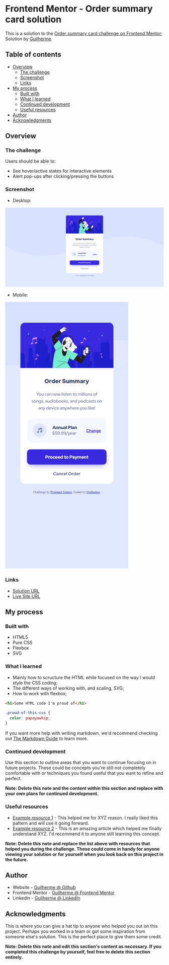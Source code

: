 # Frontend Mentor - Order summary card solution

This is a solution to the [Order summary card challenge on Frontend Mentor](https://www.frontendmentor.io/challenges/order-summary-component-QlPmajDUj); 
Solution by [Guilherme](https://github.com/dz03vc).

## Table of contents

- [Overview](#overview)
  - [The challenge](#the-challenge)
  - [Screenshot](#screenshot)
  - [Links](#links)
- [My process](#my-process)
  - [Built with](#built-with)
  - [What I learned](#what-i-learned)
  - [Continued development](#continued-development)
  - [Useful resources](#useful-resources)
- [Author](#author)
- [Acknowledgments](#acknowledgments)


## Overview

### The challenge

Users should be able to:

- See hover/active states for interactive elements
- Alert pop-ups after clicking/pressing the buttons

### Screenshot

- Desktop:

![Desktop Version](https://github.com/dz03vc/orderSummaryComponent/blob/main/screenshotOrderSummaryDesktop.png?raw=true)

- Mobile:

![Mobile Version](https://github.com/dz03vc/orderSummaryComponent/blob/main/screenshotOrderSummaryMobile.png?raw=true)

### Links

- [Solution URL](https://github.com/dz03vc/orderSummaryComponent)
- [Live Site URL](https://your-live-site-url.com)

## My process

### Built with

- HTML5
- Pure CSS 
- Flexbox
- SVG

### What I learned

- Mainly how to scructure the HTML while focused on the way I would style the CSS coding;
- The different ways of working with, and scaling, SVG;
- How to work with flexbox;



```html
<h1>Some HTML code I'm proud of</h1>
```
```css
.proud-of-this-css {
  color: papayawhip;
}
```

If you want more help with writing markdown, we'd recommend checking out [The Markdown Guide](https://www.markdownguide.org/) to learn more.


### Continued development

Use this section to outline areas that you want to continue focusing on in future projects. These could be concepts you're still not completely comfortable with or techniques you found useful that you want to refine and perfect.

**Note: Delete this note and the content within this section and replace with your own plans for continued development.**

### Useful resources

- [Example resource 1](https://www.example.com) - This helped me for XYZ reason. I really liked this pattern and will use it going forward.
- [Example resource 2](https://www.example.com) - This is an amazing article which helped me finally understand XYZ. I'd recommend it to anyone still learning this concept.

**Note: Delete this note and replace the list above with resources that helped you during the challenge. These could come in handy for anyone viewing your solution or for yourself when you look back on this project in the future.**

## Author

- Website - [Guilherme @ Github](https://github.com/dz03vc)
- Frontend Mentor - [Guilherme @ Frontend Mentor](https://www.frontendmentor.io/profile/dz03vc)
- Linkedin - [Guilherme @ LinkedIn](https://www.linkedin.com/in/guilherme-pinto-1b998b22/)


## Acknowledgments

This is where you can give a hat tip to anyone who helped you out on this project. Perhaps you worked in a team or got some inspiration from someone else's solution. This is the perfect place to give them some credit.

**Note: Delete this note and edit this section's content as necessary. If you completed this challenge by yourself, feel free to delete this section entirely.**
